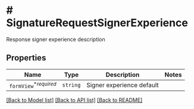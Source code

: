 # # SignatureRequestSignerExperience

Response signer experience description

## Properties

Name | Type | Description | Notes
------------ | ------------- | ------------- | -------------
| `formView`<sup>*_required_</sup> | ```string``` |  Signer experience default  |  |

[[Back to Model list]](../../README.md#models) [[Back to API list]](../../README.md#endpoints) [[Back to README]](../../README.md)

